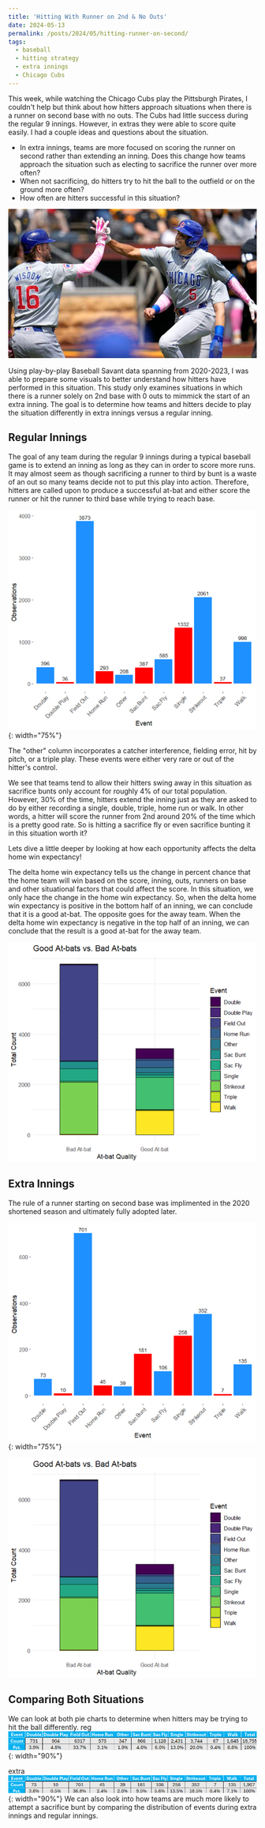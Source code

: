 ```yaml
---
title: 'Hitting With Runner on 2nd & No Outs'
date: 2024-05-13
permalink: /posts/2024/05/hitting-runner-on-second/
tags:
  - baseball
  - hitting strategy
  - extra innings
  - Chicago Cubs
---
```


This week, while watching the Chicago Cubs play the Pittsburgh Pirates, I couldn't help but think about how hitters approach situations when there is a runner on second base with no outs. The Cubs had little success during the regular 9 innings. However, in extras they were able to score quite easily. I had a couple ideas and questions about the situation. 
- In extra innings, teams are more focused on scoring the runner on second rather than extending an inning. Does this change how teams approach the situation such as electing to sacrifice the runner over more often? 
- When not sacrificing, do hitters try to hit the ball to the outfield or on the ground more often?
- How often are hitters successful in this situation?

<div style="text-align:center;">
  <img src="/images/Cubs-Pirates-Baseball-33-1687355326.png" alt="Illustration of Cubs vs. Pirates">
</div>

Using play-by-play Baseball Savant data spanning from 2020-2023, I was able to prepare some visuals to better understand how hitters have performed in this situation. This study only examines situations in which there is a runner solely on 2nd base with 0 outs to mimmick the start of an extra inning. The goal is to determine how teams and hitters decide to play the situation differently in extra innings versus a regular inning. 

Regular Innings
------
The goal of any team during the regular 9 innings during a typical baseball game is to extend an inning as long as they can in order to score more runs. It may almost seem as though sacrificing a runner to third by bunt is a waste of an out so many teams decide not to put this play into action. Therefore, hitters are called upon to produce a successful at-bat and either score the runner or hit the runner to third base while trying to reach base. 

![Table showing the distribution of events for the at-bat following in regular innings](/images/secondbasecount1.png){: width="75%"}

The "other" column incorporates a catcher interference, fielding error, hit by pitch, or a triple play. These events were either very rare or out of the hitter's control.

We see that teams tend to allow their hitters swing away in this situation as sacrifice bunts only account for roughly 4% of our total population. However, 30% of the time, hitters extend the inning just as they are asked to do by either recording a single, double, triple, home run or walk. In other words, a hitter will score the runner from 2nd around 20% of the time which is a pretty good rate. So is hitting a sacrifice fly or even sacrifice bunting it in this situation worth it?

Lets dive a little deeper by looking at how each opportunity affects the delta home win expectancy!

The delta home win expectancy tells us the change in percent chance that the home team will win based on the score, inning, outs, runners on base and other situational factors that could affect the score. In this situation, we only hace the change in the home win expectancy. So, when the delta home win expectancy is positive in the bottom half of an inning, we can conclude that it is a good at-bat. The opposite goes for the away team. When the delta home win expectancy is negative in the top half of an inning, we can conclude that the result is a good at-bat for the away team. 

![Table showing the distribution of events for within a good or bad at bat](/images/deltahomewinreg.png)

Extra Innings
------
The rule of a runner starting on second base was implimented in the 2020 shortened season and ultimately fully adopted later. 

![Table showing the distribution of events for the at-bat following in extra innings](/images/secondbasecountextras1.png){: width="75%"}

![Table showing the distribution of events for within a good or bad at bat](/images/deltahomewinreg.png)



Comparing Both Situations
------
We can look at both pie charts to determine when hitters may be trying to hit the ball differently.
reg
![Table showing the distribution of events for the at-bat following in regular innings](/images/secondbasecount.png){: width="90%"}

extra
![Table showing the distribution of events for the at-bat following in extra innings](/images/secondbasecountextras.png){: width="90%"}
We can also look into how teams are much more likely to attempt a sacrifice bunt by comparing the distribution of events during extra innings and regular innings.
